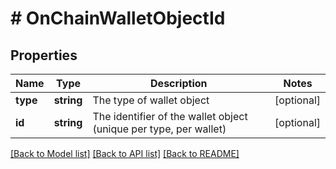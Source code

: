 # # OnChainWalletObjectId

## Properties

Name | Type | Description | Notes
------------ | ------------- | ------------- | -------------
**type** | **string** | The type of wallet object | [optional]
**id** | **string** | The identifier of the wallet object (unique per type, per wallet) | [optional]

[[Back to Model list]](../../README.md#models) [[Back to API list]](../../README.md#endpoints) [[Back to README]](../../README.md)

